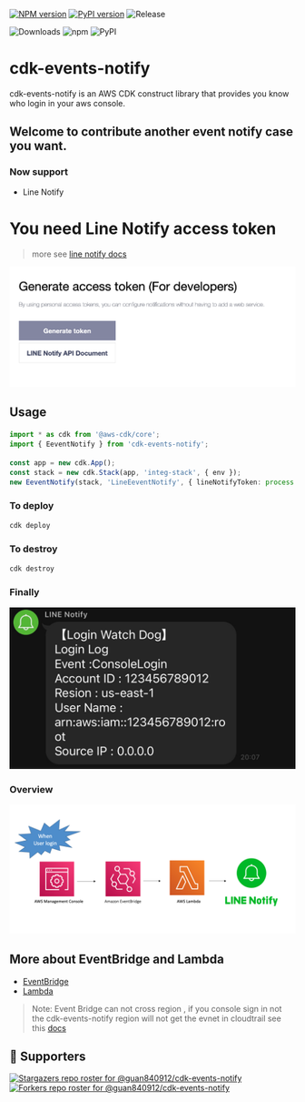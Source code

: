 [![NPM version](https://badge.fury.io/js/cdk-events-notify.svg)](https://badge.fury.io/js/cdk-events-notify)
[![PyPI version](https://badge.fury.io/py/cdk-events-notify.svg)](https://badge.fury.io/py/cdk-events-notify)
![Release](https://github.com/guan840912/cdk-s3bucket/workflows/Release/badge.svg)

![Downloads](https://img.shields.io/badge/-DOWNLOADS:-brightgreen?color=gray)
![npm](https://img.shields.io/npm/dt/cdk-events-notify?label=npm&color=orange)
![PyPI](https://img.shields.io/pypi/dm/cdk-events-notify?label=pypi&color=blue)

# cdk-events-notify
cdk-events-notify is an AWS CDK construct library that provides you know who login in your aws console. 
## Welcome to contribute another event notify case you want.
### Now support 
- Line Notify


# You need Line Notify access token
> more see [line notify docs](https://notify-bot.line.me/doc/en/) 

![](./images/access-token.png)

## Usage 
```ts
import * as cdk from '@aws-cdk/core';
import { EeventNotify } from 'cdk-events-notify';

const app = new cdk.App();
const stack = new cdk.Stack(app, 'integ-stack', { env });
new EeventNotify(stack, 'LineEeventNotify', { lineNotifyToken: process.env.LINE_NOTIFY_TOKEN });

```
### To deploy
```bash
cdk deploy
```
### To destroy
```bash
cdk destroy
```
### Finally
![](./images/line-chat.jpg)

### Overview 
![](./images/overview.png)

## More about EventBridge and Lambda
- [EventBridge](https://docs.aws.amazon.com/eventbridge/latest/userguide/aws-events.html)
- [Lambda](https://docs.aws.amazon.com/lambda/latest/dg/welcome.html)
> Note: Event Bridge can not cross region , if you console sign in not the cdk-events-notify region will not get the evnet in cloudtrail see this [docs](https://docs.aws.amazon.com/IAM/latest/UserGuide/cloudtrail-integration.html#cloudtrail-integration_signin-regions)

## :clap:  Supporters
[![Stargazers repo roster for @guan840912/cdk-events-notify](https://reporoster.com/stars/guan840912/cdk-events-notify)](https://github.com/guan840912/cdk-events-notify/stargazers)
[![Forkers repo roster for @guan840912/cdk-events-notify](https://reporoster.com/forks/guan840912/cdk-events-notify)](https://github.com/guan840912/cdk-events-notify/network/members)
